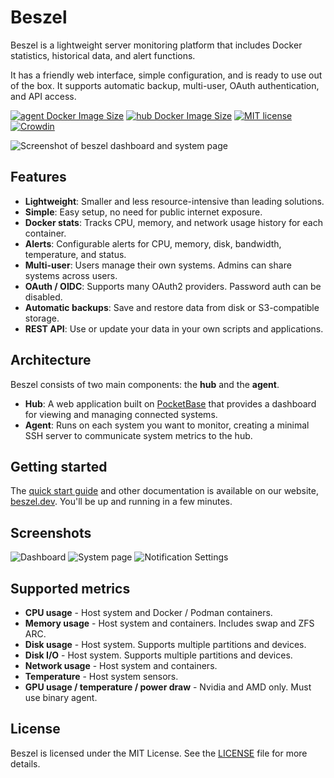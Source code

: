 # Beszel

Beszel is a lightweight server monitoring platform that includes Docker statistics, historical data, and alert functions.

It has a friendly web interface, simple configuration, and is ready to use out of the box. It supports automatic backup, multi-user, OAuth authentication, and API access.

[![agent Docker Image Size](https://img.shields.io/docker/image-size/sudohash/beszel-agent/0.4.0?logo=docker&label=agent%20image%20size)](https://hub.docker.com/r/sudohash/beszel-agent)
[![hub Docker Image Size](https://img.shields.io/docker/image-size/sudohash/beszel/0.4.0?logo=docker&label=hub%20image%20size)](https://hub.docker.com/r/sudohash/beszel)
[![MIT license](https://img.shields.io/github/license/sudohash/beszel?color=%239944ee)](https://github.com/sudohash/beszel/blob/main/LICENSE)
[![Crowdin](https://badges.crowdin.net/beszel/localized.svg)](https://crowdin.com/project/beszel)

![Screenshot of beszel dashboard and system page](https://henrygd-assets.b-cdn.net/beszel/screenshot-new.png)

## Features

- **Lightweight**: Smaller and less resource-intensive than leading solutions.
- **Simple**: Easy setup, no need for public internet exposure.
- **Docker stats**: Tracks CPU, memory, and network usage history for each container.
- **Alerts**: Configurable alerts for CPU, memory, disk, bandwidth, temperature, and status.
- **Multi-user**: Users manage their own systems. Admins can share systems across users.
- **OAuth / OIDC**: Supports many OAuth2 providers. Password auth can be disabled.
- **Automatic backups**: Save and restore data from disk or S3-compatible storage.
- **REST API**: Use or update your data in your own scripts and applications.

## Architecture

Beszel consists of two main components: the **hub** and the **agent**.

- **Hub**: A web application built on [PocketBase](https://pocketbase.io/) that provides a dashboard for viewing and managing connected systems.
- **Agent**: Runs on each system you want to monitor, creating a minimal SSH server to communicate system metrics to the hub.

## Getting started

The [quick start guide](https://beszel.dev/guide/getting-started) and other documentation is available on our website, [beszel.dev](https://beszel.dev). You'll be up and running in a few minutes.

## Screenshots

![Dashboard](https://beszel.dev/image/dashboard.png)
![System page](https://beszel.dev/image/system-full.png)
![Notification Settings](https://beszel.dev/image/settings-notifications.png)

## Supported metrics

- **CPU usage** - Host system and Docker / Podman containers.
- **Memory usage** - Host system and containers. Includes swap and ZFS ARC.
- **Disk usage** - Host system. Supports multiple partitions and devices.
- **Disk I/O** - Host system. Supports multiple partitions and devices.
- **Network usage** - Host system and containers.
- **Temperature** - Host system sensors.
- **GPU usage / temperature / power draw** - Nvidia and AMD only. Must use binary agent.

## License

Beszel is licensed under the MIT License. See the [LICENSE](LICENSE) file for more details.
